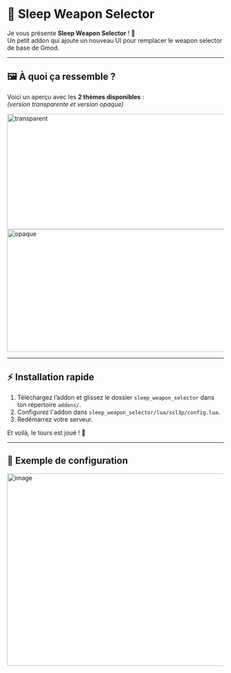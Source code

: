# 🔫 Sleep Weapon Selector

Je vous présente **Sleep Weapon Selector** ! 🎉  
Un petit addon qui ajoute un nouveau UI pour remplacer le weapon selector de base de Gmod.  

---

## 🖼️ À quoi ça ressemble ?

Voici un aperçu avec les **2 thèmes disponibles** :  
*(version transparente et version opaque)*

<img width="577" height="268" alt="transparent" src="https://github.com/user-attachments/assets/4662b69e-ded0-4e94-9df2-4500519ab7e4" />
<img width="592" height="285" alt="opaque" src="https://github.com/user-attachments/assets/2a664d6b-00f6-4765-b7df-b6e66c7ee19d" />


---

## ⚡ Installation rapide

1. Téléchargez l’addon et glissez le dossier `sleep_weapon_selector` dans ton répertoire `addons/`.
2. Configurez l'addon dans `sleep_weapon_selector/lua/ssl3p/config.lua`.
3. Redémarrez votre serveur. 

Et voilà, le tours est joué ! 🚀

---

## 🔧 Exemple de configuration

<img width="943" height="447" alt="image" src="https://github.com/user-attachments/assets/b689b513-9137-4bd8-ad01-2f977d9c7957" />
